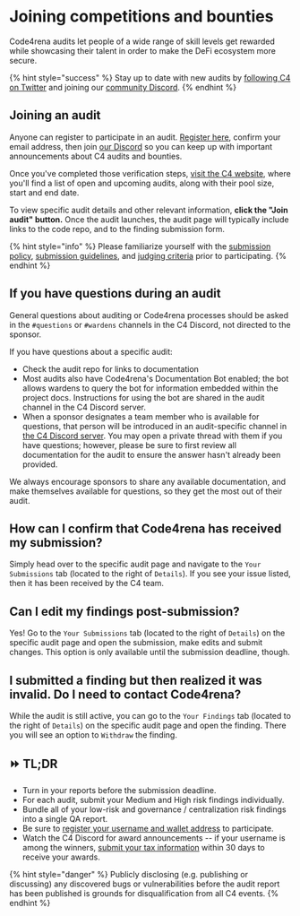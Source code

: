 # Joining competitions and bounties

Code4rena audits let people of a wide range of skill levels get rewarded while showcasing their talent in order to make the DeFi ecosystem more secure.

{% hint style="success" %}
Stay up to date with new audits by [following C4 on Twitter](https://twitter.com/code4rena) and joining our [community Discord](https://discord.gg/EY5dvm3evD).
{% endhint %}

## Joining an audit

Anyone can register to participate in an audit. [Register here](https://code4rena.com/register/account), confirm your email address, then join [our Discord](https://discord.gg/code4rena) so you can keep up with important announcements about C4 audits and bounties.

Once you've completed those verification steps, [visit the C4 website](https://code4rena.com/audits/), where you'll find a list of open and upcoming audits, along with their pool size, start and end date.

To view specific audit details and other relevant information, **click the "Join audit" button.** Once the audit launches, the audit page will typically include links to the code repo, and to the finding submission form.

{% hint style="info" %}
Please familiarize yourself with the [submission policy](../legal/submission-policy.md), [submission guidelines](../competitions/submission-guidelines.md), and [judging criteria](../competitions/judging-criteria.md) prior to participating.
{% endhint %}

## If you have questions during an audit

General questions about auditing or Code4rena processes should be asked in the `#questions` or `#wardens` channels in the C4 Discord, not directed to the sponsor.

If you have questions about a specific audit:

* Check the audit repo for links to documentation
* Most audits also have Code4rena's Documentation Bot enabled; the bot allows wardens to query the bot for information embedded within the project docs. Instructions for using the bot are shared in the audit channel in the C4 Discord server.
* When a sponsor designates a team member who is available for questions, that person will be introduced in an audit-specific channel in [the C4 Discord server](https://discord.gg/code4rena). You may open a private thread with them if you have questions; however, please be sure to first review all documentation for the audit to ensure the answer hasn't already been provided.

We always encourage sponsors to share any available documentation, and make themselves available for questions, so they get the most out of their audit.

## How can I confirm that Code4rena has received my submission?

Simply head over to the specific audit page and navigate to the `Your Submissions` tab (located to the right of `Details`). If you see your issue listed, then it has been received by the C4 team.

## Can I edit my findings post-submission?

Yes! Go to the `Your Submissions` tab (located to the right of `Details`) on the specific audit page and open the submission, make edits and submit changes. This option is only available until the submission deadline, though.

## I submitted a finding but then realized it was invalid. Do I need to contact Code4rena?

While the audit is still active, you can go to the `Your Findings` tab (located to the right of `Details`) on the specific audit page and open the finding. There you will see an option to `Withdraw` the finding.

## ⏩ TL;DR

* Turn in your reports before the submission deadline.
* For each audit, submit your Medium and High risk findings individually.
* Bundle all of your low-risk and governance / centralization risk findings into a single QA report.
* Be sure to [register your username and wallet address](https://code4rena.com/register/account) to participate.
* Watch the C4 Discord for award announcements -- if your username is among the winners, [submit your tax information](https://code4rena.com/tax-info) within 30 days to receive your awards.

{% hint style="danger" %}
Publicly disclosing (e.g. publishing or discussing) any discovered bugs or vulnerabilities before the audit report has been published is grounds for disqualification from all C4 events.
{% endhint %}
